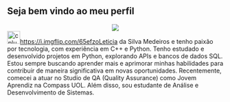 <h2 align="left">Seja bem vindo ao meu perfil</h2>

<div align="center">
  <img src="https://github-readme-stats.vercel.app/api?username=VitoriaLeti&hide_title=false&hide_rank=false&showe&include_all_commits=true&count_private=true&disable_animations=false&theme=dracula&locale=en&hide_border=false
  <img src="https://github-readme-stats.vercel.app/api/top-langs?username=VitoriaLeti&locale=en&hide_title=false&layout=compact&=320&langs_count=5&theme=dracula&hide_border=false
</div>

<div align="left">
  <a href="https://www.instagram.com/vitorialeticia_14?igsh=aGl4bTAwaXd5bTQ2" target="_blank">
    <img src="https://img.shields.io/static/v1?message=Instagram&logo=instagram&label=&="https://img.shields.io/static/v1?message=LinkedIn&logo=linkedin&label=&color=0077B5&logoColor=white&labelColor=&stylevr.net/gh/devicons/devicon/icons/cplusplus/cplusplus-original.svg" height="30" alt="cplusplus logo"n.jsdelivr.net/gh/devicons/devicon/icons/csharp/csharp-original.svg" height="30" alt="csharp.jsdelivr.net/gh/devicons/devicon/icons/mysql/mysql-original.svg
</div>

<img align="right" height="150" src="https://i.imgflip.com/65efzoLeticia da Silva Medeiros e tenho paixão por tecnologia, com experiência em C++ e Python. Tenho estudado e desenvolvido projetos em Python, explorando APIs e bancos de dados SQL. Estou sempre buscando aprender mais e aprimorar minhas habilidades para contribuir de maneira significativa em novas oportunidades. Recentemente, comecei a atuar no Studio de QA (Quality Assurance) como Jovem Aprendiz na Compass UOL. Além disso, sou estudante de Análise e Desenvolvimento de Sistemas.
</p>

<br clear="both">
